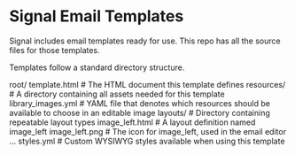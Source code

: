 Signal Email Templates
========================

Signal includes email templates ready for use. This repo has all the source files for those templates.

Templates follow a standard directory structure.

  root/
    template.html       # The HTML document this template defines
    resources/          # A directory containing all assets needed for this template
    library_images.yml  # YAML file that denotes which resources should be available to choose in an editable image
    layouts/            # Directory containing repeatable layout types
      image_left.html   # A layout definition named image_left
      image_left.png    # The icon for image_left, used in the email editor
      ...
    styles.yml          # Custom WYSIWYG styles available when using this template

